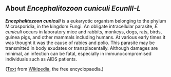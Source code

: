 About *Encephalitozoon cuniculi EcunIII-L* 
------------------------------------------



***Encephalitozoon cuniculi*** is a eukaryotic organism belonging to the
phylum Microsporidia, in the kingdom Fungi. An obligate intracellular
parasite, *E. cuniculi* occurs in laboratory mice and rabbits, monkeys,
dogs, rats, birds, guinea pigs, and other mammals including humans. At
various early times it was thought it was the cause of rabies and polio.
This parasite may be transmitted in body exudates or transplacentally.
Although damages are minimal, an infection can be fatal, especially in
immunocompromised individuals such as AIDS patients.

([Text](http://en.wikipedia.org/wiki/Encephalitozoon_cuniculi) from
[Wikipedia](http://en.wikipedia.org/), the free encyclopaedia.)
